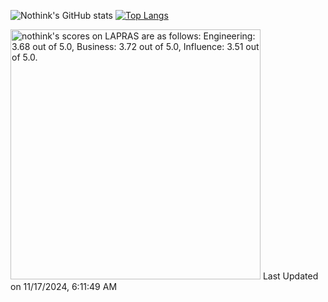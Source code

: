 ![Nothink's GitHub stats](https://github-readme-stats.vercel.app/api?username=nothink&count_private=true&show_icons=true&theme=nord)
[![Top Langs](https://github-readme-stats.vercel.app/api/top-langs/?username=nothink&layout=compact&count_private=true&show_icons=true&theme=nord)](https://github.com/anuraghazra/github-readme-stats)

<!--START_SECTION:lapras-card-->
<p ><a href="https://lapras.com/public/nothink" target="_blank" rel="noopener noreferrer"><img alt="nothink's scores on LAPRAS are as follows: Engineering: 3.68 out of 5.0, Business: 3.72 out of 5.0, Influence: 3.51 out of 5.0." src="https://lapras-card-generator.vercel.app/api/svg?e=3.68&b=3.72&i=3.51&b1=%23020E27&b2=%230E5593&i1=%23030E21&i2=%231688BF&l=en" width="400" ></a>  
Last Updated on 11/17/2024, 6:11:49 AM</p>
<!--END_SECTION:lapras-card-->
